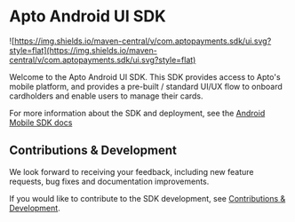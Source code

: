 # Apto Android UI SDK

![https://img.shields.io/maven-central/v/com.aptopayments.sdk/ui.svg?style=flat](https://img.shields.io/maven-central/v/com.aptopayments.sdk/ui.svg?style=flat)

Welcome to the Apto Android UI SDK. This SDK provides access to Apto's mobile platform, and provides a pre-built / standard UI/UX flow to onboard cardholders and enable users to manage their cards.

For more information about the SDK and deployment, see the [Android Mobile SDK docs](https://docs.aptopayments.com/docs/ui-sdk-android)


## Contributions & Development

We look forward to receiving your feedback, including new feature requests, bug fixes and documentation improvements.

If you would like to contribute to the SDK development, see [Contributions & Development](https://docs.aptopayments.com/docs/ui-sdk-android#contributions--development).